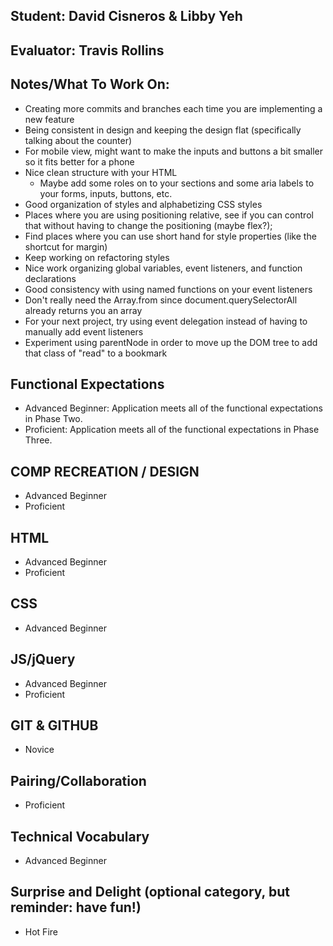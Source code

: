 ## Student: David Cisneros & Libby Yeh
## Evaluator: Travis Rollins
## Notes/What To Work On:
* Creating more commits and branches each time you are implementing a new feature
* Being consistent in design and keeping the design flat (specifically talking about the counter)
* For mobile view, might want to make the inputs and buttons a bit smaller so it fits better for a phone
* Nice clean structure with your HTML
  * Maybe add some roles on to your sections and some aria labels to your forms, inputs, buttons, etc.
* Good organization of styles and alphabetizing CSS styles
* Places where you are using positioning relative, see if you can control that without having to change the positioning (maybe flex?);
* Find places where you can use short hand for style properties (like the shortcut for margin)
* Keep working on refactoring styles
* Nice work organizing global variables, event listeners, and function declarations
* Good consistency with using named functions on your event listeners
* Don't really need the Array.from since document.querySelectorAll already returns you an array
* For your next project, try using event delegation instead of having to manually add event listeners
* Experiment using parentNode in order to move up the DOM tree to add that class of "read" to a bookmark

## Functional Expectations

* Advanced Beginner: Application meets all of the functional expectations in Phase Two.
* Proficient: Application meets all of the functional expectations in Phase Three.


## COMP RECREATION / DESIGN

* Advanced Beginner  
* Proficient  


## HTML

* Advanced Beginner  
* Proficient  


## CSS

* Advanced Beginner  


## JS/jQuery

* Advanced Beginner  
* Proficient  


## GIT & GITHUB

* Novice  

## Pairing/Collaboration

* Proficient 

## Technical Vocabulary

* Advanced Beginner

## Surprise and Delight (optional category, but reminder: have fun!)

* Hot Fire  
